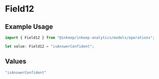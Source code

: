 # Field12

## Example Usage

```typescript
import { Field12 } from "@inkeep/inkeep-analytics/models/operations";

let value: Field12 = "isAnswerConfident";
```

## Values

```typescript
"isAnswerConfident"
```